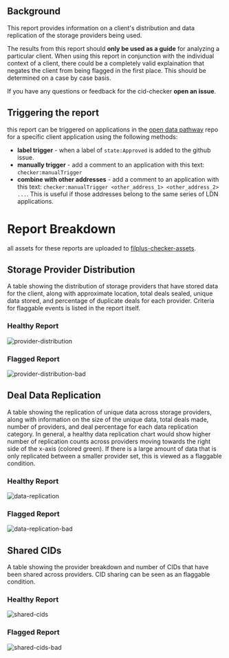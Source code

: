 ## Background

This report provides information on a client's distribution and data replication of the storage providers being used.

The results from this report should **only be used as a guide** for analyzing a particular client. When using this report in conjunction with the individual context of a client, there could be a completely valid explaination that negates the client from being flagged in the first place. This should be determined on a case by case basis.

If you have any questions or feedback for the cid-checker **open an issue**.

## Triggering the report

this report can be triggered on applications in the [open data pathway](https://github.com/fidlabs/Open-Data-Pathway) repo for a specific client application using the following methods:

- **label trigger** - when a label of `state:Approved` is added to the github issue.
- **manually trigger** - add a comment to an application with this text: `checker:manualTrigger`
- **combine with other addresses** - add a comment to an application with this text: `checker:manualTrigger <other_address_1> <other_address_2> ...`. This is useful if those addresses belong to the same series of LDN applications.

# Report Breakdown

all assets for these reports are uploaded to [filplus-checker-assets](https://github.com/fidlabs/filplus-checker-assets/).

## Storage Provider Distribution

A table showing the distribution of storage providers that have stored data for the client, along with approximate location, total deals sealed, unique data stored, and percentage of duplicate deals for each provider. Criteria for flaggable events is listed in the report itself.

### Healthy Report

![provider-distribution](assets/provider-distribution.png?raw=true)

### Flagged Report

![provider-distribution-bad](assets/provider-distribution-bad.png?raw=true)

## Deal Data Replication

A table showing the replication of unique data across storage providers, along with information on the size of the unique data, total deals made, number of providers, and deal percentage for each data replication category. In general, a healthy data replication chart would show higher number of replication counts across providers moving towards the right side of the x-axis (colored green). If there is a large amount of data that is only replicated between a smaller provider set, this is viewed as a flaggable condition.

### Healthy Report

![data-replication](assets/data-replication.png?raw=true)

### Flagged Report

![data-replication-bad](assets/data-replication-bad.png?raw=true)

## Shared CIDs

A table showing the provider breakdown and number of CIDs that have been shared across providers. CID sharing can be seen as an flaggable condition.

### Healthy Report

![shared-cids](assets/shared-cids.png?raw=true)

### Flagged Report

![shared-cids-bad](assets/shared-cids-bad.png?raw=true)
